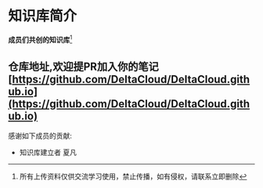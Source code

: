 # 知识库简介

**成员们共创的知识库**[^1]

仓库地址,欢迎提PR加入你的笔记
[https://github.com/DeItaCloud/DeItaCloud.github.io](https://github.com/DeItaCloud/DeItaCloud.github.io)
---
感谢如下成员的贡献:

 - 知识库建立者 夏凡


[^1]: 所有上传资料仅供交流学习使用，禁止传播，如有侵权，请联系立即删除